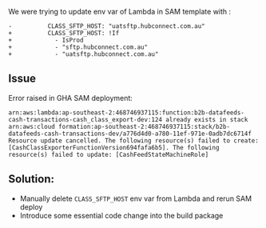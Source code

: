 We were trying to update env var of Lambda in SAM template with :

```
-          CLASS_SFTP_HOST: "uatsftp.hubconnect.com.au"
+          CLASS_SFTP_HOST: !If
+            - IsProd
+            - "sftp.hubconnect.com.au"
+            - "uatsftp.hubconnect.com.au"
```


## Issue
Error raised in GHA SAM deployment:

`arn:aws:lambda:ap-southeast-2:468746937115:function:b2b-datafeeds-cash-transactions-cash_class_export-dev:124 already exists in stack arn:aws:cloud formation:ap-southeast-2:468746937115:stack/b2b-datafeeds-cash-transactions-dev/a776d4d0-a780-11ef-971e-0adb7dc6714f Resource update cancelled. The following resource(s) failed to create: [CashClassExporterFunctionVersion694fafa6b5]. The following resource(s) failed to update: [CashFeedStateMachineRole]`

## Solution:

- Manually delete `CLASS_SFTP_HOST` env var from Lambda and rerun SAM deploy
- Introduce some essential code change into the build package